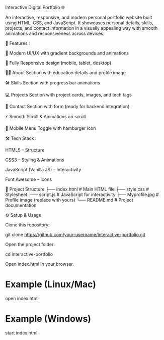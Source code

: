 Interactive Digital Portfolio 🌐

An interactive, responsive, and modern personal portfolio website built using HTML, CSS, and JavaScript.
It showcases personal details, skills, projects, and contact information in a visually appealing way with smooth animations and responsiveness across devices.

🚀 Features :

🎨 Modern UI/UX with gradient backgrounds and animations

📱 Fully Responsive design (mobile, tablet, desktop)

🧑‍🎓 About Section with education details and profile image

🛠 Skills Section with progress bar animations

💻 Projects Section with project cards, images, and tech tags

📩 Contact Section with form (ready for backend integration)

⚡ Smooth Scroll & Animations on scroll

🌙 Mobile Menu Toggle with hamburger icon

🛠 Tech Stack :

HTML5 – Structure

CSS3 – Styling & Animations

JavaScript (Vanilla JS) – Interactivity

Font Awesome – Icons

📂 Project Structure
├── index.html      # Main HTML file
├── style.css       # Stylesheet
├── script.js       # JavaScript for interactivity
├── Myprofile.jpg   # Profile image (replace with yours)
└── README.md       # Project documentation

⚙️ Setup & Usage

Clone this repository:

git clone https://github.com/your-username/interactive-portfolio.git


Open the project folder:

cd interactive-portfolio


Open index.html in your browser.

# Example (Linux/Mac)
open index.html

# Example (Windows)
start index.html
